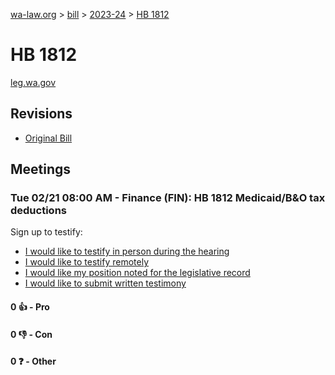 [wa-law.org](/) > [bill](/bill/) > [2023-24](/bill/2023-24/) > [HB 1812](/bill/2023-24/hb/1812/)

# HB 1812
[leg.wa.gov](https://app.leg.wa.gov/billsummary?BillNumber=1812&Year=2023&Initiative=false)

## Revisions
* [Original Bill](1/)

## Meetings
### Tue 02/21 08:00 AM - Finance (FIN): HB 1812 Medicaid/B&O tax deductions
Sign up to testify:
* [I would like to testify in person during the hearing](https://app.leg.wa.gov/csi/Testifier/Add?chamber=House&mId=30829&aId=152094&caId=21634&tId=1)
* [I would like to testify remotely](https://app.leg.wa.gov/csi/Testifier/Add?chamber=House&mId=30829&aId=152094&caId=21634&tId=2)
* [I would like my position noted for the legislative record](https://app.leg.wa.gov/csi/Testifier/Add?chamber=House&mId=30829&aId=152094&caId=21634&tId=3)
* [I would like to submit written testimony](https://app.leg.wa.gov/csi/Testifier/Add?chamber=House&mId=30829&aId=152094&caId=21634&tId=4)

#### 0 👍 - Pro

#### 0 👎 - Con

#### 0 ❓ - Other
